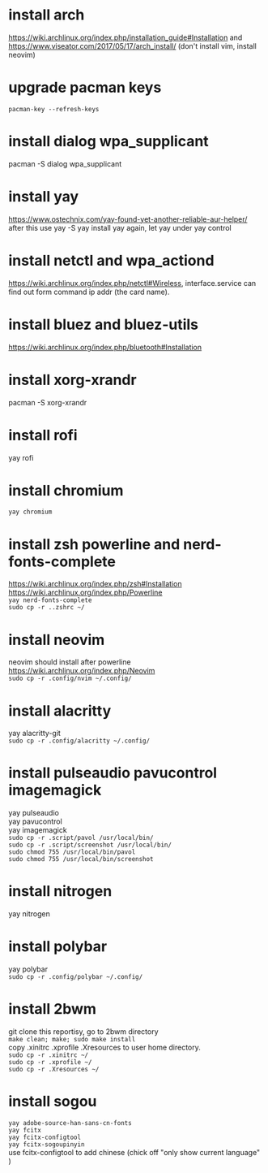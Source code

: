 # install arch 
https://wiki.archlinux.org/index.php/installation_guide#Installation and https://www.viseator.com/2017/05/17/arch_install/ (don't install vim, install neovim)

# upgrade pacman keys
```pacman-key --refresh-keys``` 

# install dialog wpa_supplicant
pacman -S dialog wpa_supplicant

# install yay
https://www.ostechnix.com/yay-found-yet-another-reliable-aur-helper/    
after this use yay -S yay install yay again, let yay under yay control

# install netctl and wpa_actiond
https://wiki.archlinux.org/index.php/netctl#Wireless, interface.service can find out form command ip addr (the card name).

# install bluez and bluez-utils
https://wiki.archlinux.org/index.php/bluetooth#Installation

# install xorg-xrandr
pacman -S xorg-xrandr

# install rofi
yay rofi

# install chromium
```yay chromium```

# install zsh powerline and nerd-fonts-complete
https://wiki.archlinux.org/index.php/zsh#Installation    
https://wiki.archlinux.org/index.php/Powerline    
```yay nerd-fonts-complete```    
```sudo cp -r ..zshrc ~/``` 


# install neovim
neovim should install after powerline    
https://wiki.archlinux.org/index.php/Neovim    
```sudo cp -r .config/nvim ~/.config/```    

# install alacritty
yay alacritty-git    
```sudo cp -r .config/alacritty ~/.config/```    

# install pulseaudio pavucontrol imagemagick
yay pulseaudio    
yay pavucontrol    
yay imagemagick   
```sudo cp -r .script/pavol /usr/local/bin/```    
```sudo cp -r .script/screenshot /usr/local/bin/```    
```sudo chmod 755 /usr/local/bin/pavol```    
```sudo chmod 755 /usr/local/bin/screenshot```    

# install nitrogen
yay nitrogen

# install polybar
yay polybar     
```sudo cp -r .config/polybar ~/.config/```

# install 2bwm
git clone this reportisy, go to 2bwm directory    
```make clean; make; sudo make install```        
copy .xinitrc .xprofile .Xresources to user home directory.    
```sudo cp -r .xinitrc ~/```    
```sudo cp -r .xprofile ~/```    
```sudo cp -r .Xresources ~/```    

# install sogou
```yay adobe-source-han-sans-cn-fonts```    
```yay fcitx```    
```yay fcitx-configtool```    
```yay fcitx-sogoupinyin```     
use fcitx-configtool to add chinese (chick off "only show current language" )



